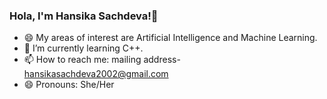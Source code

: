 ### Hola, I'm Hansika Sachdeva!👋 

- 😄 My areas of interest are Artificial Intelligence and Machine Learning.
- 🌱 I’m currently learning C++.
- 📫 How to reach me: mailing address- hansikasachdeva2002@gmail.com
- 😄 Pronouns: She/Her

